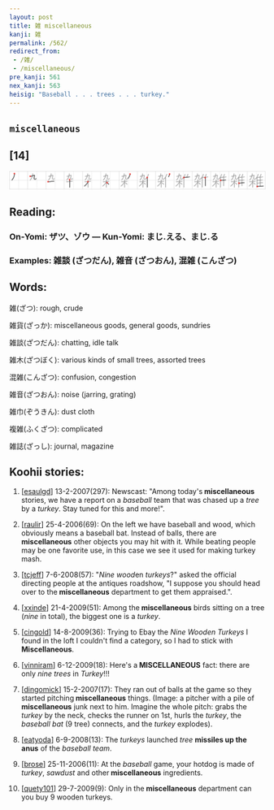 ```yaml
---
layout: post
title: 雑 miscellaneous
kanji: 雑
permalink: /562/
redirect_from:
 - /雑/
 - /miscellaneous/
pre_kanji: 561
nex_kanji: 563
heisig: "Baseball . . . trees . . . turkey."
---
```


## `miscellaneous`

## [14]

<div class="stroke"><img src="../images/E99B91.png" /></div>

## Reading:

### On-Yomi: ザツ、ゾウ &mdash; Kun-Yomi: まじ.える、まじ.る

### Examples: 雑談 (ざつだん), 雑音 (ざつおん), 混雑 (こんざつ)

## Words:

雑(ざつ): rough, crude

雑貨(ざっか): miscellaneous goods, general goods, sundries

雑談(ざつだん): chatting, idle talk

雑木(ざつぼく): various kinds of small trees, assorted trees

混雑(こんざつ): confusion, congestion

雑音(ざつおん): noise (jarring, grating)

雑巾(ぞうきん): dust cloth

複雑(ふくざつ): complicated

雑誌(ざっし): journal, magazine

## Koohii stories:

1) [<a href="http://kanji.koohii.com/profile/esaulgd">esaulgd</a>] 13-2-2007(297): Newscast: &quot;Among today&#039;s<strong> miscellaneous</strong> stories, we have a report on a <em>baseball</em> team that was chased up a <em>tree</em> by a <em>turkey</em>. Stay tuned for this and more!&quot;. 

2) [<a href="http://kanji.koohii.com/profile/raulir">raulir</a>] 25-4-2006(69): On the left we have baseball and wood, which obviously means a baseball bat. Instead of balls, there are<strong> miscellaneous</strong> other objects you may hit with it. While beating people may be one favorite use, in this case we see it used for making turkey mash. 

3) [<a href="http://kanji.koohii.com/profile/tcjeff">tcjeff</a>] 7-6-2008(57): &quot;<em>Nine</em> <em>wood</em>en <em>turkeys</em>?&quot; asked the official directing people at the antiques roadshow, &quot;I suppose you should head over to the<strong> miscellaneous</strong> department to get them appraised.&quot;. 

4) [<a href="http://kanji.koohii.com/profile/xxinde">xxinde</a>] 21-4-2009(51): Among the<strong> miscellaneous</strong> birds sitting on a tree (<em>nine</em> in total), the biggest one is a <em>turkey</em>. 

5) [<a href="http://kanji.koohii.com/profile/cingold">cingold</a>] 14-8-2009(36): Trying to Ebay the <em>Nine Wooden Turkeys</em> I found in the loft I couldn&#039;t find a category, so I had to stick with<strong> Miscellaneous</strong>. 

6) [<a href="http://kanji.koohii.com/profile/vinniram">vinniram</a>] 6-12-2009(18): Here&#039;s a<strong> MISCELLANEOUS</strong> fact: there are only <em>nine</em> <em>trees</em> in <em>Turkey</em>!!! 

7) [<a href="http://kanji.koohii.com/profile/dingomick">dingomick</a>] 15-2-2007(17): They ran out of balls at the game so they started pitching<strong> miscellaneous</strong> things. (Image: a pitcher with a pile of<strong> miscellaneous</strong> junk next to him. Imagine the whole pitch: grabs the <em>turkey</em> by the neck, checks the runner on 1st, hurls the <em>turkey</em>, the <em>baseball bat</em> (9 tree) connects, and the <em>turkey</em> explodes). 

8) [<a href="http://kanji.koohii.com/profile/eatyoda">eatyoda</a>] 6-9-2008(13): The <em>turkeys</em> launched <em>tree</em> <strong>missiles up the anus</strong> of the <em>baseball team</em>. 

9) [<a href="http://kanji.koohii.com/profile/brose">brose</a>] 25-11-2006(11): At the <em>baseball</em> game, your hotdog is made of <em>turkey</em>, <em>sawdust</em> and other<strong> miscellaneous</strong> ingredients. 

10) [<a href="http://kanji.koohii.com/profile/quety101">quety101</a>] 29-7-2009(9): Only in the<strong> miscellaneous</strong> department can you buy 9 wooden turkeys. 
